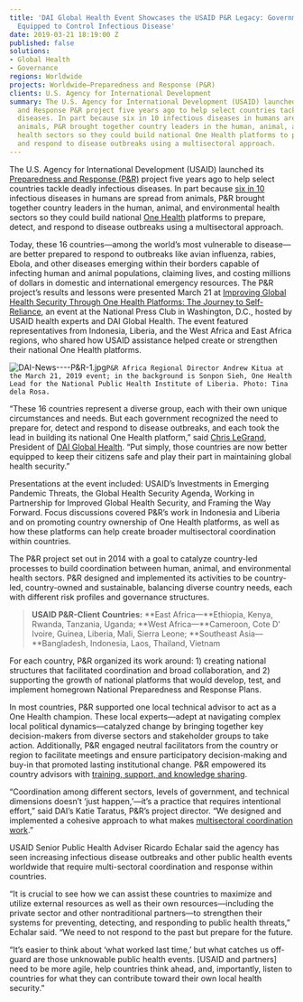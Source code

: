 ```yaml
---
title: 'DAI Global Health Event Showcases the USAID P&R Legacy: Governments Better
  Equipped to Control Infectious Disease'
date: 2019-03-21 18:19:00 Z
published: false
solutions:
- Global Health
- Governance
regions: Worldwide
projects: Worldwide—Preparedness and Response (P&R)
clients: U.S. Agency for International Development
summary: The U.S. Agency for International Development (USAID) launched its Preparedness
  and Response P&R project five years ago to help select countries tackle deadly infectious
  diseases. In part because six in 10 infectious diseases in humans are spread from
  animals, P&R brought together country leaders in the human, animal, and environmental
  health sectors so they could build national One Health platforms to prepare, detect,
  and respond to disease outbreaks using a multisectoral approach.
---
```


The U.S. Agency for International Development (USAID) launched its [Preparedness and Response (P&R)](http://preparednessandresponse.org/) project five years ago to help select countries tackle deadly infectious diseases. In part because [six in 10](https://www.cdc.gov/onehealth/index.html) infectious diseases in humans are spread from animals, P&R brought together country leaders in the human, animal, and environmental health sectors so they could build national [One Health](https://www.onehealthapp.org/about) platforms to prepare, detect, and respond to disease outbreaks using a multisectoral approach.

Today, these 16 countries—among the world’s most vulnerable to disease—are better prepared to respond to outbreaks like avian influenza, rabies, Ebola, and other diseases emerging within their borders capable of infecting human and animal populations, claiming lives, and costing millions of dollars in domestic and international emergency resources.
The P&R project’s results and lessons were presented March 21 at [Improving Global Health Security Through One Health Platforms: The Journey to Self-Reliance](http://preparednessandresponse.org/events/improving-global-health-security/), an event at the National Press Club in Washington, D.C., hosted by USAID health experts and DAI Global Health. The event featured representatives from Indonesia, Liberia, and the West Africa and East Africa regions, who shared how USAID assistance helped create or strengthen their national One Health platforms.

![DAI-News----P&R-1.jpg](/uploads/DAI-News----P&R-1.jpg)`P&R Africa Regional Director Andrew Kitua at the March 21, 2019 event; in the background is Sonpon Sieh,
One Health Lead for the National Public Health Institute of Liberia. Photo: Tina dela Rosa.`

“These 16 countries represent a diverse group, each with their own unique circumstances and needs. But each government recognized the need to prepare for, detect and respond to disease outbreaks, and each took the lead in building its national One Health platform,” said [Chris LeGrand](https://www.dai.com/who-we-are/leadership/christopher-legrand), President of [DAI Global Health](https://www.dai.com/our-work/solutions/global-health). “Put simply, those countries are now better equipped to keep their citizens safe and play their part in maintaining global health security.”

Presentations at the event included: USAID’s Investments in Emerging Pandemic Threats, the Global Health Security Agenda, Working in Partnership for Improved Global Health Security, and Framing the Way Forward. Focus discussions covered P&R’s work in Indonesia and Liberia and on promoting country ownership of One Health platforms, as well as how these platforms can help create broader multisectoral coordination within countries.

The P&R project set out in 2014 with a goal to catalyze country-led processes to build coordination between human, animal, and environmental health sectors. P&R designed and implemented its activities to be country-led, country-owned and sustainable, balancing diverse country needs, each with different risk profiles and governance structures.

> **USAID P&R-Client Countries:** 
**East Africa—**Ethiopia, Kenya, Rwanda, Tanzania, Uganda;
**West Africa—**Cameroon, Cote D' Ivoire, Guinea, Liberia, Mali, Sierra Leone;
**Southeast Asia—**Bangladesh, Indonesia, Laos, Thailand, Vietnam

For each country, P&R organized its work around: 1) creating national structures that facilitated coordination and broad collaboration, and 2) supporting the growth of national platforms that would develop, test, and implement homegrown National Preparedness and Response Plans.

In most countries, P&R supported one local technical advisor to act as a One Health champion. These local experts—adept at navigating complex local political dynamics—catalyzed change by bringing together key decision-makers from diverse sectors and stakeholder groups to take action. Additionally, P&R engaged neutral facilitators from the country or region to facilitate meetings and ensure participatory decision-making and buy-in that promoted lasting institutional change. P&R empowered its country advisors with [training, support, and knowledge sharing](http://preparednessandresponse.org/publications/).

“Coordination among different sectors, levels of government, and technical dimensions doesn’t ‘just happen,’—it’s a practice that requires intentional effort,” said DAI’s Katie Taratus, P&R’s project director. “We designed and implemented a cohesive approach to what makes [multisectoral coordination work](/uploads/Conceptual%20Framework%208-17.jpg).”

USAID Senior Public Health Adviser Ricardo Echalar said the agency has seen increasing infectious disease outbreaks and other public health events worldwide that require multi-sectoral coordination and response within countries.

“It is crucial to see how we can assist these countries to maximize and utilize external resources as well as their own resources—including the private sector and other nontraditional partners—to strengthen their systems for preventing, detecting, and responding to public health threats,” Echalar said. “We need to not respond to the past but prepare for the future.

“It’s easier to think about ‘what worked last time,’ but what catches us off-guard are those unknowable public health events. [USAID and partners] need to be more agile, help countries think ahead, and, importantly, listen to countries for what they can contribute toward their own local health security.”